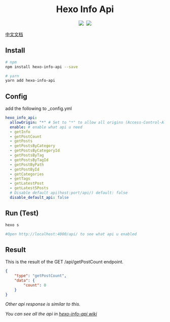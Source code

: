 <div align="center">
<h1>Hexo Info Api</h1>
<a href="https://www.npmjs.com/package/hexo-info-api"><img src="https://img.shields.io/npm/v/hexo-info-api"></a>&nbsp;
<a href="https://github.com/jz0ojiang/hexo-info-api"><img src="https://img.shields.io/github/stars/jz0ojiang/hexo-info-api?style=social"></a>
</div>

[中文文档](./README_zh.md)

## Install

```sh
# npm
npm install hexo-info-api --save

# yarn
yarn add hexo-info-api
```

## Config

add the following to _config.yml

```yaml
hexo_info_api:
  allowOrigin: "*" # Set to "*" to allow all origins (Access-Control-Allow-Origin)
  enable: # enable what api u need
  - getInfo
  - getPostCount
  - getPosts
  - getPostsByCategory
  - getPostsByCategoryId
  - getPostsByTag
  - getPostsByTagId
  - getPostByPath
  - getPostById
  - getCategories
  - getTags
  - getLatestPost
  - getLatest5Posts
  # Disable default api(host:port/api/) default: false
  disable_default_api: false 
```

## Run (Test)

```sh
hexo s

#Open http://localhost:4000/api/ to see what api u enabled
```

## Result

This is the result of the GET /api/getPostCount endpoint.

```json
{
    "type": "getPostCount",
    "data": {
        "count": 0
    }
}
```

*Other api response is similar to this.*

*You can see all the api in [hexo-info-api wiki](https://github.com/0ojixueseno0/hexo-info-api/wiki)*